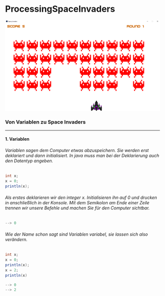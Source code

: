 # ProcessingSpaceInvaders

![ScreenShot](/ScreenShot.png)

### Von Variablen zu Space Invaders
---

#### 1. Variablen
###### Variablen sagen dem Computer etwas abzuspeichern. Sie werden erst deklariert und dann initialisiert. In java muss man bei der Deklarierung auch den Datentyp angeben.
```java
int x;
x = 0;
println(x);
```
###### Als erstes deklarieren wir den integer x. Initialisieren ihn auf 0 und drucken in anschließlich in der Konsole. Mit dem Semikolon am Ende einer Zeile trennen wir unsere Befehle und machen Sie für den Computer sichtbar.
```java
--> 0
```
###### Wie der Name schon sagt sind Variablen variabel, sie lassen sich also verändern.
```java
int x;
x = 0;
println(x);
x = 2;
println(x)
```
```java
--> 0
--> 2
```